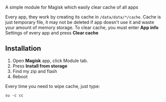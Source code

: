 A simple module for Magisk which easily clear cache of all apps

Every app, they work by creating its cache in `/data/data/*/cache`. Cache is just temporary file, it may not be deleted if app doesn't use it and waste your amount of memory storage. To clear cache, you must enter **App info** Settings of every app and press **Clear cache**

## Installation

1. Open **Magisk** app, click Module tab.
2. Press **Install from storage**
3. Find my zip and flash
4. Reboot

Every time you need to wipe cache, just type:
```
su -c cc
```
